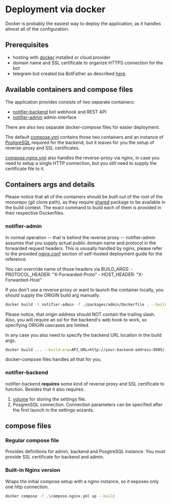 # Deployment via docker

Docker is probably the easiest way to deploy the application, as it handles
almost all of the configuration.

## Prerequisites

- hosting with [docker](https://www.docker.com/) installed or cloud provider
- domain name and SSL certificate to organize HTTPS connection for the bot
- telegram bot created bia BotFather as described 
	[here](https://core.telegram.org/bots/tutorial#getting-ready).

## Available containers and compose files

The application provides consists of two separate containers:

- [notifier-backend](../packages/server/Dockerfile) bot webhook and REST API 
- [notifier-admin](../packages/admin/Dockerfile) admin interface

There are also two separate docker-compose files for easier deployment.

The default [compose.yml](../compose.yml) contains those two containers and an
instance of [PostgreSQL](https://hub.docker.com/_/postgres) required for the 
backend, but it leaves for you the setup of reverse-proxy and SSL certificates.

[compose.nginx.yml](../compose.nginx.yml) also handles the reverse-proxy via
nginx, in case you need to setup a single HTTP connection, but you still need 
to supply the certificate file to it.

## Containers args and details
Please notice that all of the containers should be built out of the root of the
monorepo (git clone path), as they require [shared](../packages/shared/README.md)
package to be available in the build context. The exact command to build each
of them is provided in their respective Dockerfiles.

### notifier-admin
In normal operation -- that is behind the reverse proxy -- notifier-admin
assumes that you supply actual public domain name and protocol in the forwarded 
request headers. This is ususally handled by nginx, please refer to the provided
[nginx.conf](../nginx.conf) section of self-hosted deployment guide for the 
reference.

You can overrride name of those headers via BUILD_ARGS:
	- PROTOCOL_HEADER: "X-Forwarded-Proto"
	- HOST_HEADER: "X-Forwarded-Host"

If you don't use a reverse proxy or want to launch the container locally, 
you should supply the ORIGIN build arg manually.

```sh
docker build -t notifier-admin -f ./packages/admin/Dockerfile . --build-arg=ORIGIN=https://your-website.com
```

Please notice, that origin address should NOT contain the trailing slash.
Also, you will require an ssl for the backend's web hook to work, so specifying
ORIGIN usecases are limited.

In any case you also need to specify the backend URL location in the build args.

```sh
docker build ... --build-arg=API_URL=http://your-backend-address:8085/
```
docker-compose files handles all that for you.

### notifier-backend
notifier-backend __requires__ some kind of reverse proxy and SSL certificate to 
function. Besides that it also requires:
1. [volume](https://docs.docker.com/engine/reference/commandline/container_run/#volume) 
  for storing the settings file.
2. PosgresSQL connection. Connection parameters can be specified after the first 
launch in the settings wizards.

## compose files

### Regular compose file

Provides definitions for admin, backend and PosgtreSQL instance.
You must provide SSL certificate for backend and admin.

### Built-in Nginx version

Wraps the initial compose setup with a nginx instance, so it exposes only one 
http connection.

```sh
docker compose -f .\compose.nginx.yml up --build
```